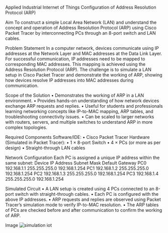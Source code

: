 Applied Industrial Internet of Things
Configuration of Address Resolution Protocol (ARP)

Aim
To construct a simple Local Area Network (LAN) and understand the concept and operation of Address Resolution Protocol (ARP) using Cisco Packet Tracer by interconnecting PCs through an 8-port switch and LAN cables.

Problem Statement
In a computer network, devices communicate using IP addresses at the Network Layer and MAC addresses at the Data Link Layer. For successful communication, IP addresses need to be mapped to corresponding MAC addresses. This mapping is achieved using the Address Resolution Protocol (ARP).
The challenge is to simulate a LAN setup in Cisco Packet Tracer and demonstrate the working of ARP, showing how devices resolve IP addresses into MAC addresses during communication.

Scope of the Solution
•	Demonstrates the working of ARP in a LAN environment.
•	Provides hands-on understanding of how network devices exchange ARP requests and replies.
•	Useful for students and professionals learning networking concepts like IP-to-MAC mapping, ARP tables, and troubleshooting connectivity issues.
•	Can be scaled to larger networks with routers, servers, and multiple switches to understand ARP in more complex topologies.

Required Components
Software/IDE:
•	Cisco Packet Tracer
Hardware (Simulated in Packet Tracer):
•	1 × 8-port Switch
•	4 × PCs (or more as per design)
•	Straight-through LAN cables

Network Configuration
Each PC is assigned a unique IP address within the same subnet:
Device	IP Address	Subnet Mask	Default Gateway
PC0	192.168.1.1	255.255.255.0	192.168.1.254
PC1	192.168.1.2	255.255.255.0	192.168.1.254
PC2	192.168.1.3	255.255.255.0	192.168.1.254
PC3	192.168.1.4	255.255.255.0	192.168.1.254

Simulated Circuit
•	A LAN setup is created using 4 PCs connected to an 8-port switch with straight-through cables.
•	Each PC is configured with the above IP addresses.
•	ARP requests and replies are observed using Packet Tracer’s simulation mode to verify IP-to-MAC resolution.
•	The ARP tables of PCs are checked before and after communication to confirm the working of ARP.

Image
![simulation iot](https://github.com/user-attachments/assets/04a7c547-02a0-413d-9696-4bd499023588)




 
